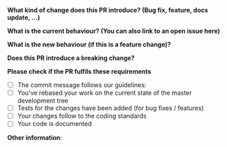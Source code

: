 **What kind of change does this PR introduce? (Bug fix, feature, docs update, ...)**

**What is the current behaviour? (You can also link to an open issue here)**

**What is the new behaviour (if this is a feature change)?**

**Does this PR introduce a breaking change?**

**Please check if the PR fulfils these requirements**

- [ ] The commit message follows our guidelines:
- [ ] You’ve rebased your work on the current state of the master development tree
- [ ] Tests for the changes have been added (for bug fixes / features)
- [ ] Your changes follow to the coding standards
- [ ] Your code is documented

**Other information**:
